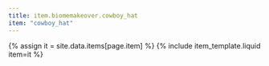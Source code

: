 ```yaml
---
title: item.biomemakeover.cowboy_hat
item: "cowboy_hat"
---
```


{% assign it = site.data.items[page.item] %}
{% include item_template.liquid item=it %}

